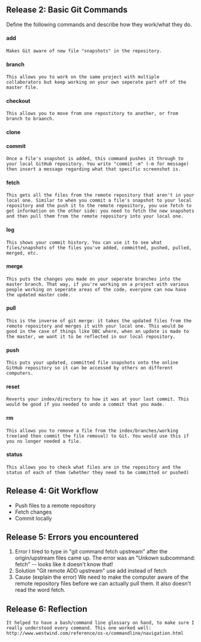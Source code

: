 ## Release 2: Basic Git Commands
Define the following commands and describe how they work/what they do.  


#### add
	Makes Git aware of new file "snapshots" in the repository.

#### branch
	This allows you to work on the same project with multiple collaborators but keep working on your own seperate part off of the master file.

#### checkout
	This allows you to move from one repostitory to another, or from branch to braanch. 

#### clone
<!-- Your defnition here -->

#### commit
	Once a file's snapshot is added, this command pushes it through to your local GitHub repository. You write "commit -m" (-m for message) then insert a message regarding what that specific screenshot is.

#### fetch
	This gets all the files from the remote repository that aren't in your local one. Similar to when you commit a file's snapshot to your local repository and the push it to the remote repository, you use fetch to get information on the other side: you need to fetch the new snapshots and then pull them from the remote repository into your local one.

#### log
	This shows your commit history. You can use it to see what files/snapshots of the files you've added, committed, pushed, pulled, merged, etc.

#### merge
	This puts the changes you made on your seperate branches into the master branch. That way, if you're working on a project with various people working on seperate areas of the code, everyone can now have the updated master code.

#### pull
	This is the inverse of git merge: it takes the updated files from the remote repository and merges it with your local one. This would be good in the case of things like DBC where, when an update is made to the master, we want it to be reflected in our local repository.

#### push
	This puts your updated, committed file snapshots onto the online GitHub repository so it can be accessed by others on different computers.

#### reset
	Reverts your index/directory to how it was at your last commit. This would be good if you needed to undo a commit that you made.

#### rm
	This allows you to remove a file from the index/branches/working tree(and then commit the file removal) to Git. You would use this if you no longer needed a file.

#### status
	This allows you to check what files are in the repository and the status of each of them (whether they need to be committed or pushed)

## Release 4: Git Workflow

- Push files to a remote repository
- Fetch changes
- Commit locally

## Release 5: Errors you encountered
1. Error
	I tired to type in "git command fetch upstream" after the origin/upstream files came up. The error was an "Unkown subcommand: fetch" -- looks like it doesn't know that!
2. Solution
	"Git remote ADD upstream" use add instead of fetch
3. Cause (explain the error)
	We need to make the computer aware of the remote repository files before we can actually pull them. It also doesn't read the word fetch.

## Release 6: Reflection

	It helped to have a bash/command line glossary on hand, to make sure I really understood every command. This one worked well:  http://www.westwind.com/reference/os-x/commandline/navigation.html
